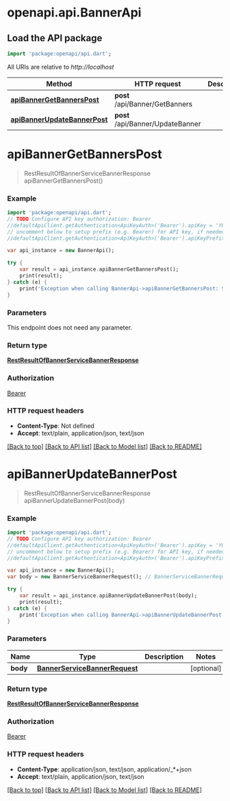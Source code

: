 # openapi.api.BannerApi

## Load the API package
```dart
import 'package:openapi/api.dart';
```

All URIs are relative to *http://localhost*

Method | HTTP request | Description
------------- | ------------- | -------------
[**apiBannerGetBannersPost**](BannerApi.md#apibannergetbannerspost) | **post** /api/Banner/GetBanners | 
[**apiBannerUpdateBannerPost**](BannerApi.md#apibannerupdatebannerpost) | **post** /api/Banner/UpdateBanner | 


# **apiBannerGetBannersPost**
> RestResultOfBannerServiceBannerResponse apiBannerGetBannersPost()



### Example 
```dart
import 'package:openapi/api.dart';
// TODO Configure API key authorization: Bearer
//defaultApiClient.getAuthentication<ApiKeyAuth>('Bearer').apiKey = 'YOUR_API_KEY';
// uncomment below to setup prefix (e.g. Bearer) for API key, if needed
//defaultApiClient.getAuthentication<ApiKeyAuth>('Bearer').apiKeyPrefix = 'Bearer';

var api_instance = new BannerApi();

try { 
    var result = api_instance.apiBannerGetBannersPost();
    print(result);
} catch (e) {
    print('Exception when calling BannerApi->apiBannerGetBannersPost: $e\n');
}
```

### Parameters
This endpoint does not need any parameter.

### Return type

[**RestResultOfBannerServiceBannerResponse**](RestResultOfBannerServiceBannerResponse.md)

### Authorization

[Bearer](../README.md#Bearer)

### HTTP request headers

 - **Content-Type**: Not defined
 - **Accept**: text/plain, application/json, text/json

[[Back to top]](#) [[Back to API list]](../README.md#documentation-for-api-endpoints) [[Back to Model list]](../README.md#documentation-for-models) [[Back to README]](../README.md)

# **apiBannerUpdateBannerPost**
> RestResultOfBannerServiceBannerResponse apiBannerUpdateBannerPost(body)



### Example 
```dart
import 'package:openapi/api.dart';
// TODO Configure API key authorization: Bearer
//defaultApiClient.getAuthentication<ApiKeyAuth>('Bearer').apiKey = 'YOUR_API_KEY';
// uncomment below to setup prefix (e.g. Bearer) for API key, if needed
//defaultApiClient.getAuthentication<ApiKeyAuth>('Bearer').apiKeyPrefix = 'Bearer';

var api_instance = new BannerApi();
var body = new BannerServiceBannerRequest(); // BannerServiceBannerRequest | 

try { 
    var result = api_instance.apiBannerUpdateBannerPost(body);
    print(result);
} catch (e) {
    print('Exception when calling BannerApi->apiBannerUpdateBannerPost: $e\n');
}
```

### Parameters

Name | Type | Description  | Notes
------------- | ------------- | ------------- | -------------
 **body** | [**BannerServiceBannerRequest**](BannerServiceBannerRequest.md)|  | [optional] 

### Return type

[**RestResultOfBannerServiceBannerResponse**](RestResultOfBannerServiceBannerResponse.md)

### Authorization

[Bearer](../README.md#Bearer)

### HTTP request headers

 - **Content-Type**: application/json, text/json, application/_*+json
 - **Accept**: text/plain, application/json, text/json

[[Back to top]](#) [[Back to API list]](../README.md#documentation-for-api-endpoints) [[Back to Model list]](../README.md#documentation-for-models) [[Back to README]](../README.md)

